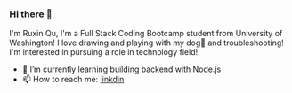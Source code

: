 ### Hi there 👋



I'm Ruxin Qu, I'm a Full Stack Coding Bootcamp student from University of Washington! I love drawing and playing with my dog🐶 and troubleshooting! I'm interested in pursuing a role in technology field!


<!-- - 🔭 I’m currently working on :  -->
<!-- - 👯 I’m looking to collaborate on ...
- 🤔 I’m looking for help with ... -->
<!-- - 💬 Ask me about ... -->

- 🌱 I’m currently learning building backend with Node.js 
- 📫 How to reach me: [linkdin](https://www.linkedin.com/in/ruxin-qu-94a034176/)



